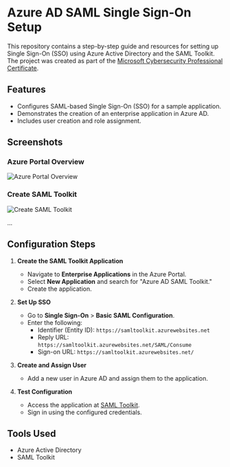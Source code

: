 # Azure AD SAML Single Sign-On Setup

This repository contains a step-by-step guide and resources for setting up Single Sign-On (SSO) using Azure Active Directory and the SAML Toolkit. The project was created as part of the [Microsoft Cybersecurity Professional Certificate](https://learn.microsoft.com/).

## Features
- Configures SAML-based Single Sign-On (SSO) for a sample application.
- Demonstrates the creation of an enterprise application in Azure AD.
- Includes user creation and role assignment.

## Screenshots
### Azure Portal Overview
![Azure Portal Overview](screenshots/screenshot1-overview.png)

### Create SAML Toolkit
![Create SAML Toolkit](screenshots/screenshot2-create-saml-toolkit.png)

...

## Configuration Steps
1. **Create the SAML Toolkit Application**
   - Navigate to **Enterprise Applications** in the Azure Portal.
   - Select **New Application** and search for "Azure AD SAML Toolkit."
   - Create the application.

2. **Set Up SSO**
   - Go to **Single Sign-On** > **Basic SAML Configuration**.
   - Enter the following:
     - Identifier (Entity ID): `https://samltoolkit.azurewebsites.net`
     - Reply URL: `https://samltoolkit.azurewebsites.net/SAML/Consume`
     - Sign-on URL: `https://samltoolkit.azurewebsites.net/`

3. **Create and Assign User**
   - Add a new user in Azure AD and assign them to the application.

4. **Test Configuration**
   - Access the application at [SAML Toolkit](https://samltoolkit.azurewebsites.net).
   - Sign in using the configured credentials.

## Tools Used
- Azure Active Directory
- SAML Toolkit
